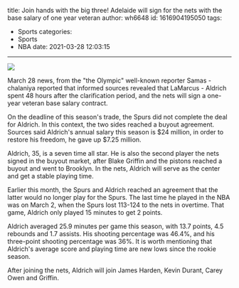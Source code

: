 title: Join hands with the big three! Adelaide will sign for the nets with the base salary of one year veteran
author: wh6648
id: 1616904195050
tags: 
- Sports
categories: 
- Sports
- NBA
date: 2021-03-28 12:03:15
---
![](https://p0.itc.cn/images01/20210328/3dbe4456670944cbab7a61d0d34dab5d.jpeg)


March 28 news, from the "the Olympic" well-known reporter Samas - chalaniya reported that informed sources revealed that LaMarcus - Aldrich spent 48 hours after the clarification period, and the nets will sign a one-year veteran base salary contract.

On the deadline of this season's trade, the Spurs did not complete the deal for Aldrich. In this context, the two sides reached a buyout agreement. Sources said Aldrich's annual salary this season is $24 million, in order to restore his freedom, he gave up $7.25 million.

Aldrich, 35, is a seven time all star. He is also the second player the nets signed in the buyout market, after Blake Griffin and the pistons reached a buyout and went to Brooklyn. In the nets, Aldrich will serve as the center and get a stable playing time.

Earlier this month, the Spurs and Aldrich reached an agreement that the latter would no longer play for the Spurs. The last time he played in the NBA was on March 2, when the Spurs lost 113-124 to the nets in overtime. That game, Aldrich only played 15 minutes to get 2 points.

Aldrich averaged 25.9 minutes per game this season, with 13.7 points, 4.5 rebounds and 1.7 assists. His shooting percentage was 46.4%, and his three-point shooting percentage was 36%. It is worth mentioning that Aldrich's average score and playing time are new lows since the rookie season.

After joining the nets, Aldrich will join James Harden, Kevin Durant, Carey Owen and Griffin.

